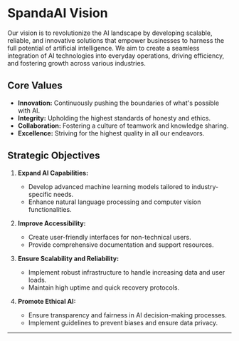 # SpandaAI Vision

Our vision is to revolutionize the AI landscape by developing scalable, reliable, and innovative solutions that empower businesses to harness the full potential of artificial intelligence. We aim to create a seamless integration of AI technologies into everyday operations, driving efficiency, and fostering growth across various industries.

## Core Values

- **Innovation:** Continuously pushing the boundaries of what's possible with AI.
- **Integrity:** Upholding the highest standards of honesty and ethics.
- **Collaboration:** Fostering a culture of teamwork and knowledge sharing.
- **Excellence:** Striving for the highest quality in all our endeavors.

## Strategic Objectives

1. **Expand AI Capabilities:**
   - Develop advanced machine learning models tailored to industry-specific needs.
   - Enhance natural language processing and computer vision functionalities.

2. **Improve Accessibility:**
   - Create user-friendly interfaces for non-technical users.
   - Provide comprehensive documentation and support resources.

3. **Ensure Scalability and Reliability:**
   - Implement robust infrastructure to handle increasing data and user loads.
   - Maintain high uptime and quick recovery protocols.

4. **Promote Ethical AI:**
   - Ensure transparency and fairness in AI decision-making processes.
   - Implement guidelines to prevent biases and ensure data privacy.

---